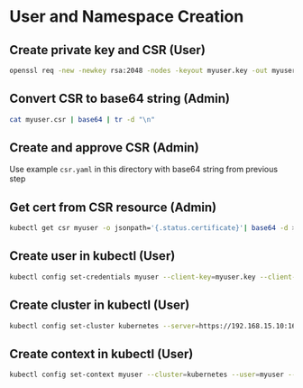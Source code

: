 # User and Namespace Creation
## Create private key and CSR (User)
```bash
openssl req -new -newkey rsa:2048 -nodes -keyout myuser.key -out myuser.csr -subj "/CN=myuser"
```

## Convert CSR to base64 string (Admin)
```bash
cat myuser.csr | base64 | tr -d "\n"
```

## Create and approve CSR (Admin)
Use example `csr.yaml` in this directory with base64 string from previous step

## Get cert from CSR resource (Admin)
```bash
kubectl get csr myuser -o jsonpath='{.status.certificate}'| base64 -d > myuser.crt
```

## Create user in kubectl (User)
```bash
kubectl config set-credentials myuser --client-key=myuser.key --client-certificate=myuser.crt --embed-certs=true
```

## Create cluster in kubectl (User)
```bash
kubectl config set-cluster kubernetes --server=https://192.168.15.10:16443 --certificate-authority=/cluster/ca/cert/file.crt --embed-certs=true
```

## Create context in kubectl (User)
```bash
kubectl config set-context myuser --cluster=kubernetes --user=myuser --namespace=myuser
```
